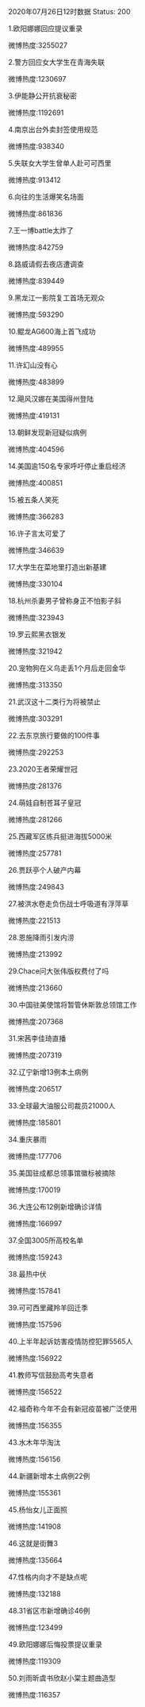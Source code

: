 2020年07月26日12时数据
Status: 200

1.欧阳娜娜回应提议重录

微博热度:3255027

2.警方回应女大学生在青海失联

微博热度:1230697

3.伊能静公开抗衰秘密

微博热度:1192691

4.南京出台外卖封签使用规范

微博热度:938340

5.失联女大学生曾单人赴可可西里

微博热度:913412

6.向往的生活爆笑名场面

微博热度:861836

7.王一博battle太炸了

微博热度:842759

8.路威请假去夜店遭调查

微博热度:839449

9.黑龙江一影院复工首场无观众

微博热度:593290

10.鲲龙AG600海上首飞成功

微博热度:489955

11.许幻山没有心

微博热度:483899

12.飓风汉娜在美国得州登陆

微博热度:419131

13.朝鲜发现新冠疑似病例

微博热度:404596

14.美国逾150名专家呼吁停止重启经济

微博热度:400851

15.被五条人笑死

微博热度:366283

16.许子言太可爱了

微博热度:346639

17.大学生在菜地里打造出新基建

微博热度:330104

18.杭州杀妻男子曾称身正不怕影子斜

微博热度:323943

19.罗云熙黑衣银发

微博热度:321942

20.宠物狗在义乌走丢1个月后走回金华

微博热度:313350

21.武汉这十二类行为将被禁止

微博热度:303291

22.去东京旅行要做的100件事

微博热度:292253

23.2020王者荣耀世冠

微博热度:281376

24.萌娃自制苍耳子皇冠

微博热度:281266

25.西藏军区练兵挺进海拔5000米

微博热度:257781

26.贾跃亭个人破产内幕

微博热度:249843

27.被洪水卷走负伤战士呼吸道有浮萍草

微博热度:221513

28.恩施降雨引发内涝

微博热度:213992

29.Chace问大张伟版权费付了吗

微博热度:213660

30.中国驻美使馆将暂管休斯敦总领馆工作

微博热度:207368

31.宋茜李佳琦直播

微博热度:207319

32.辽宁新增13例本土病例

微博热度:206517

33.全球最大油服公司裁员21000人

微博热度:185801

34.重庆暴雨

微博热度:177706

35.美国驻成都总领事馆徽标被摘除

微博热度:170019

36.大连公布12例新增确诊详情

微博热度:166997

37.全国3005所高校名单

微博热度:159243

38.最热中伏

微博热度:157841

39.可可西里藏羚羊回迁季

微博热度:157596

40.上半年起诉妨害疫情防控犯罪5565人

微博热度:156922

41.教师写信鼓励高考失意者

微博热度:156522

42.福奇称今年不会有新冠疫苗被广泛使用

微博热度:156355

43.水木年华淘汰

微博热度:156156

44.新疆新增本土病例22例

微博热度:155361

45.杨怡女儿正面照

微博热度:141908

46.这就是街舞3

微博热度:135664

47.性格内向才不是缺点呢

微博热度:132188

48.31省区市新增确诊46例

微博热度:123499

49.欧阳娜娜后悔投票提议重录

微博热度:119309

50.刘雨昕虞书欣赵小棠主题曲造型

微博热度:116357

